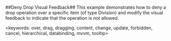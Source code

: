 ##Deny Drop Visual Feedback##
This example demonstrates how to deny a drop operation over a specific item (of type Division) and modify the visual feedback to indicate that the operation is not allowed.

<keywords: over, drag, dragging, content, change, update, forbidden, cancel, hierarchical, databinding, mvvm, tooltip>